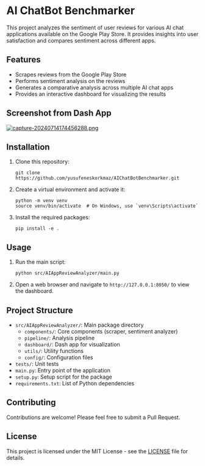 # AI ChatBot Benchmarker

This project analyzes the sentiment of user reviews for various AI chat applications available on the Google Play Store. It provides insights into user satisfaction and compares sentiment across different apps.

## Features

- Scrapes reviews from the Google Play Store
- Performs sentiment analysis on the reviews
- Generates a comparative analysis across multiple AI chat apps
- Provides an interactive dashboard for visualizing the results

## Screenshot from Dash App

[![capture-20240714174456288.png](https://i.postimg.cc/sgdxVL0P/capture-20240714174456288.png)](https://postimg.cc/N5DBDdtL)


## Installation

1. Clone this repository:
   ```
   git clone https://github.com/yusufeneskorkmaz/AIChatBotBenchmarker.git
   ```

2. Create a virtual environment and activate it:
   ```
   python -m venv venv
   source venv/bin/activate  # On Windows, use `venv\Scripts\activate`
   ```

3. Install the required packages:
   ```
   pip install -e .
   ```

## Usage

1. Run the main script:
   ```
   python src/AIAppReviewAnalyzer/main.py
   ```

2. Open a web browser and navigate to `http://127.0.0.1:8050/` to view the dashboard.

## Project Structure

- `src/AIAppReviewAnalyzer/`: Main package directory
  - `components/`: Core components (scraper, sentiment analyzer)
  - `pipeline/`: Analysis pipeline
  - `dashboard/`: Dash app for visualization
  - `utils/`: Utility functions
  - `config/`: Configuration files
- `tests/`: Unit tests
- `main.py`: Entry point of the application
- `setup.py`: Setup script for the package
- `requirements.txt`: List of Python dependencies

## Contributing

Contributions are welcome! Please feel free to submit a Pull Request.

## License

This project is licensed under the MIT License - see the [LICENSE](LICENSE) file for details.
